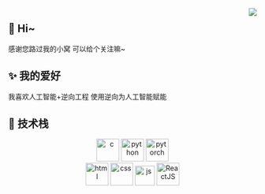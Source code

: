 <img align="right" src="https://github-readme-stats.vercel.app/api?username=Cloxl&show_icons=true&hide_border=true&theme=vue-dark" />


## 👋 Hi~
感谢您路过我的小窝 可以给个关注嘛~

## ✨ 我的爱好
我喜欢人工智能+逆向工程 使用逆向为人工智能赋能

## 🌌 技术栈
<p align="center">
  <img width="46" height="46" src="https://cdn-icons-png.flaticon.com/128/9089/9089814.png" alt="c">
  <img width="46" height="46" src="https://cdn-icons-png.flaticon.com/128/5968/5968350.png" alt="python">
  <img width="46" height="46" src="https://pytorch.org//favicon.ico" alt="pytorch">
  <br>
  <img width="46" height="46" src="https://cdn-icons-png.flaticon.com/128/5968/5968267.png" alt="html">
  <img width="46" height="46" src="https://cdn-icons-png.flaticon.com/128/5968/5968242.png" alt="css">
  <img width="40" height="40" src="https://cdn-icons-png.flaticon.com/128/5968/5968292.png" alt="js">
  <img width="46" height="46" src="https://cdn-icons-png.flaticon.com/512/10828/10828578.png" alt="ReactJS">
</p>
